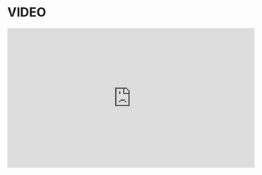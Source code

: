 <html>
<head>
   <title>pagina1</title>
   <meta  charset="utf-8"/>
</head>
<body>
  <h1>VIDEO</h1>
  <P>  


<iframe width="560" height="315" src="https://www.youtube.com/embed/sI2TE_hYFYQ?si=3C6nDvAzsymXoSeV" title="YouTube video player" frameborder="0" allow="accelerometer; autoplay; clipboard-write; encrypted-media; gyroscope; picture-in-picture; web-share" referrerpolicy="strict-origin-when-cross-origin" allowfullscreen></iframe>







